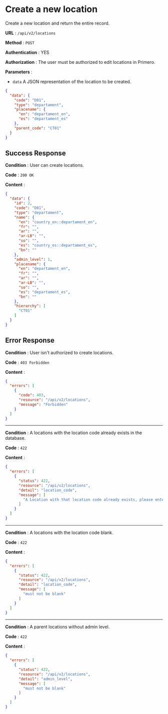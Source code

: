 # Create a new location

Create a new location and return the entire record.

**URL** : `/api/v2/locations`

**Method** : `POST`

**Authentication** : YES

**Authorization** : The user must be authorized to edit locations in Primero.

**Parameters** :

* `data` A JSON representation of the location to be created.
```json
{
  "data": {
    "code": "D01",
    "type": "departament",
    "placename": {
      "en": "departament_en",
      "es": "departament_es"
    },
    "parent_code": "CT01"
  }
}
```

## Success Response

**Condition** : User can create locations.

**Code** : `200 OK`

**Content** :

```json
{
  "data": {
    "id": 2,
    "code": "D01",
    "type": "departament",
    "name": {
      "en": "country_en::departament_en",
      "fr": "",
      "ar": "",
      "ar-LB": "",
      "so": "",
      "es": "country_es::departament_es",
      "bn": ""
    },
    "admin_level": 1,
    "placename": {
      "en": "departament_en",
      "fr": "",
      "ar": "",
      "ar-LB": "",
      "so": "",
      "es": "departament_es",
      "bn": ""
    },
    "hierarchy": [
      "CT01"
    ]
  }
}
```

## Error Response

**Condition** : User isn't authorized to create locations.

**Code** : `403 Forbidden`

**Content** :

```json
{
  "errors": [
    {
      "code": 403,
      "resource": "/api/v2/locations",
      "message": "Forbidden"
    }
  ]
}
```

---

**Condition** : A locations with the location code already exists in the database.

**Code** : `422`

**Content** :

```json
{
  "errors": [
    {
      "status": 422,
      "resource": "/api/v2/locations",
      "detail": "location_code",
      "message": [
        "A Location with that location code already exists, please enter a different location code"
      ]
    }
  ]
}
```

---

**Condition** : A locations with the location code blank.

**Code** : `422`

**Content** :

```json
{
  "errors": [
    {
      "status": 422,
      "resource": "/api/v2/locations",
      "detail": "location_code",
      "message": [
        "must not be blank"
      ]
    }
  ]
}
```
---

**Condition** : A parent locations without admin level.

**Code** : `422`

**Content** :

```json
{
  "errors": [
    {
      "status": 422,
      "resource": "/api/v2/locations",
      "detail": "admin_level",
      "message": [
        "must not be blank"
      ]
    }
  ]
}
```